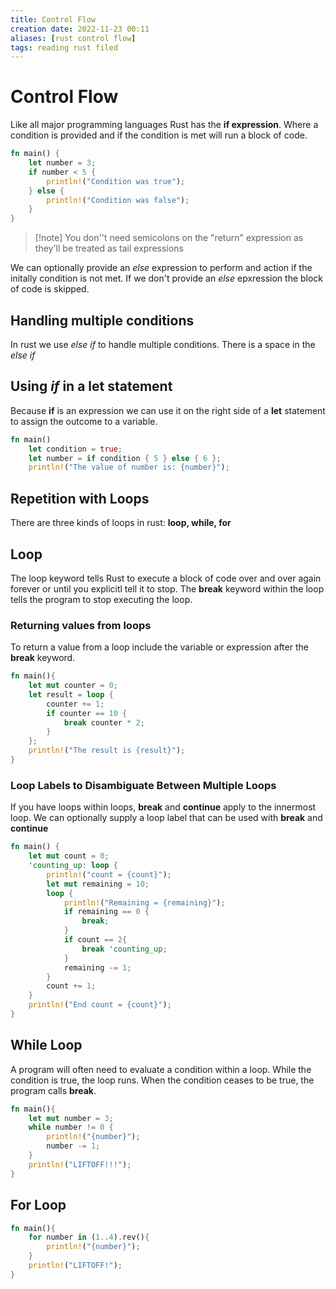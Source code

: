 ```yaml
---
title: Control Flow
creation date: 2022-11-23 00:11
aliases: [rust control flow]
tags: reading rust filed
---
```


# Control Flow
Like all major programming languages Rust has the **if expression**. Where a condition is provided and if the condition is met will run a block of code. 

```rust 
fn main() {
	let number = 3;
	if number < 5 {
		println!("Condition was true");
	} else {
		println!("Condition was false");
	}
}
```

>[!note] You don''t need semicolons on the "return" expression as they'll be treated as tail expressions

We can optionally provide an *else* expression to perform and action if the initally condition is not met. If we don't provide an *else* epxression the block of code is skipped. 

## Handling multiple conditions 
In rust we use *else if* to handle multiple conditions. There is a space in the *else if*

## Using *if* in a let statement 
Because **if** is an expression we can use it on the right side of a **let** statement to assign the outcome to a variable. 

```rust
fn main()
	let condition = true;
	let number = if condition { 5 } else { 6 };
	println!("The value of number is: {number}");
```

## Repetition with Loops 
There are three kinds of loops in rust: **loop, while, for**

## Loop 
The loop keyword tells Rust to execute a block of code over and over again forever or until you explicitl tell it to stop. The **break** keyword within the loop tells the program to stop executing the loop.

### Returning values from loops
To return a value from a loop include the variable or expression after the **break** keyword.
```Rust
fn main(){
	let mut counter = 0;
	let result = loop {
		counter += 1;
		if counter == 10 {
			break counter * 2;
		}
	};
	println!("The result is {result}");
}
```

### Loop Labels to Disambiguate Between Multiple Loops
If you have loops within loops, **break** and **continue** apply to the innermost loop. We can optionally supply a loop label that can be used with **break** and **continue**
```Rust
fn main() {
	let mut count = 0;
	'counting_up: loop {
		println!("count = {count}");
		let mut remaining = 10;
		loop {
			println!("Remaining = {remaining}");
			if remaining == 0 {
				break;
			}
			if count == 2{
				break 'counting_up;
			}
			remaining -= 1;
		}
		count += 1;
	}
	println!("End count = {count}");
}
```

## While Loop
A program will often need to evaluate a condition within a loop. While the condition is true, the loop runs. When the condition ceases to be true, the program calls **break**.
```Rust
fn main(){
	let mut number = 3;
	while number != 0 {
		println!("{number}");
		number -= 1;
	}
	println!("LIFTOFF!!!");
}
```


## For Loop
```Rust
fn main(){
	for number in (1..4).rev(){
		println!("{number}");
	}
	println!("LIFTOFF!");
}
```
